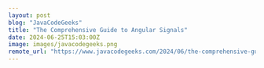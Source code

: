 ```yaml
---
layout: post
blog: "JavaCodeGeeks"
title: "The Comprehensive Guide to Angular Signals"
date: 2024-06-25T15:03:00Z
image: images/javacodegeeks.png
remote_url: "https://www.javacodegeeks.com/2024/06/the-comprehensive-guide-to-angular-signals.html"
---
```

